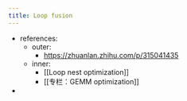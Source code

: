 ```yaml
---
title: Loop fusion
---
```

- references:
	 - outer:
		 - https://zhuanlan.zhihu.com/p/315041435
	 - inner:
		 - [[Loop nest optimization]]
		 - [[专栏：GEMM optimization]]
-